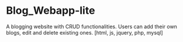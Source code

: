 # Blog_Webapp-lite
A blogging website with CRUD functionalities.
Users can add their own blogs, edit and delete existing ones.
[html, js, jquery, php, mysql]
